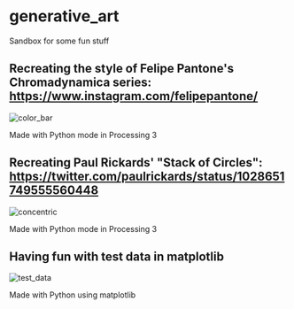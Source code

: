 # generative_art
Sandbox for some fun stuff


## Recreating the style of Felipe Pantone's Chromadynamica series: https://www.instagram.com/felipepantone/

![color_bar](https://raw.githubusercontent.com/aaronpenne/generative_art/master/processing_python/a_color_bar/output/color_bar.png)

Made with Python mode in Processing 3


## Recreating Paul Rickards' "Stack of Circles": https://twitter.com/paulrickards/status/1028651749555560448

![concentric](https://raw.githubusercontent.com/aaronpenne/generative_art/master/processing_python/a_concentric_iterative/concentric_001.png)

Made with Python mode in Processing 3

## Having fun with test data in matplotlib
![test_data](https://raw.githubusercontent.com/aaronpenne/generative_art/master/pure_python/first_attempt.png)

Made with Python using matplotlib
